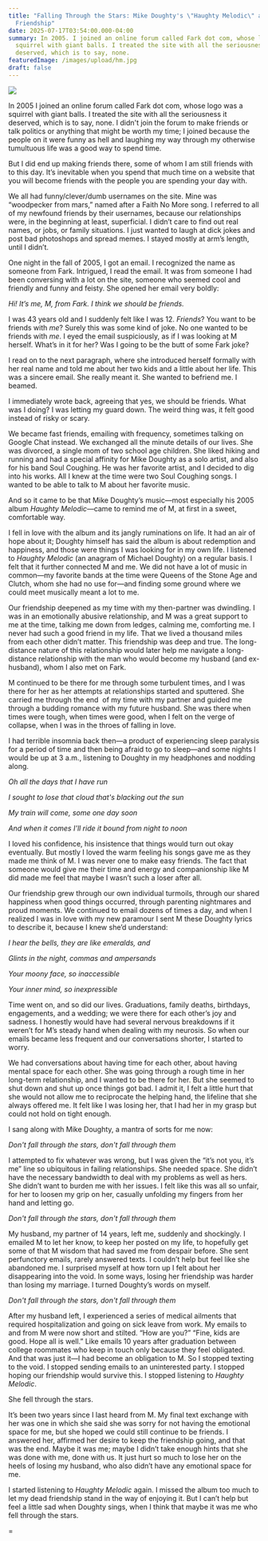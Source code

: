 ```yaml
---
title: "Falling Through the Stars: Mike Doughty's \"Haughty Melodic\" and a Lost
  Friendship"
date: 2025-07-17T03:54:00.000-04:00
summary: In 2005. I joined an online forum called Fark dot com, whose logo was a
  squirrel with giant balls. I treated the site with all the seriousness it
  deserved, which is to say, none.
featuredImage: /images/upload/hm.jpg
draft: false
---
```



![](/images/upload/hm.jpg)

In 2005 I joined an online forum called Fark dot com, whose logo was a squirrel with giant balls. I treated the site with all the seriousness it deserved, which is to say, none. I didn't join the forum to make friends or talk politics or anything that might be worth my time; I joined because the people on it were funny as hell and laughing my way through my otherwise tumultuous life was a good way to spend time. 

But I did end up making friends there, some of whom I am still friends with to this day. It’s inevitable when you spend that much time on a website that you will become friends with the people you are spending your day with. 

We all had funny/clever/dumb usernames on the site. Mine was “woodpecker from mars,” named after a Faith No More song. I referred to all of my newfound friends by their usernames, because our relationships were, in the beginning at least, superficial. I didn’t care to find out real names, or jobs, or family situations. I just wanted to laugh at dick jokes and post bad photoshops and spread memes. I stayed mostly at arm’s length, until I didn’t.

One night in the fall of 2005, I got an email. I recognized the name as someone from Fark. Intrigued, I read the email. It was from someone I had been conversing with a lot on the site, someone who seemed cool and friendly and funny and feisty. She opened her email very boldly:

*Hi! It’s me, M, from Fark. I think we should be friends.*

I was 43 years old and I suddenly felt like I was 12. *Friends*? You want to be friends with *me*? Surely this was some kind of joke. No one wanted to be friends with *me*. I eyed the email suspiciously, as if I was looking at M herself. What’s in it for her? Was I going to be the butt of some Fark joke?

I read on to the next paragraph, where she introduced herself formally with her real name and told me about her two kids and a little about her life. This was a sincere email. She really meant it. She wanted to befriend me. I beamed. 

I immediately wrote back, agreeing that yes, we should be friends. What was I doing? I was letting my guard down. The weird thing was, it felt good instead of risky or scary. 

We became fast friends, emailing with frequency, sometimes talking on Google Chat instead. We exchanged all the minute details of our lives. She was divorced, a single mom of two school age children. She liked hiking and running and had a special affinity for Mike Doughty as a solo artist, and also for his band Soul Coughing. He was her favorite artist, and I decided to dig into his works. All I knew at the time were two Soul Coughing songs. I wanted to be able to talk to M about her favorite music.

And so it came to be that Mike Doughty’s music—most especially his 2005 album *Haughty Melodic*—came to remind me of M, at first in a sweet, comfortable way.

I fell in love with the album and its jangly ruminations on life. It had an air of hope about it; Doughty himself has said the album is about redemption and happiness, and those were things I was looking for in my own life. I listened to *Haughty Melodic* (an anagram of Michael Doughty) on a regular basis. I felt that it further connected M and me. We did not have a lot of music in common—my favorite bands at the time were Queens of the Stone Age and Clutch, whom she had no use for—and finding some ground where we could meet musically meant a lot to me.

Our friendship deepened as my time with my then-partner was dwindling. I was in an emotionally abusive relationship, and M was a great support to me at the time, talking me down from ledges, calming me, comforting me. I never had such a good friend in my life. That we lived a thousand miles from each other didn’t matter. This friendship was deep and true. The long-distance nature of this relationship would later help me navigate a long-distance relationship with the man who would become my husband (and ex-husband), whom I also met on Fark. 

M continued to be there for me through some turbulent times, and I was there for her as her attempts at relationships started and sputtered. She carried me through the end  of my time with my partner and guided me through a budding romance with my future husband. She was there when times were tough, when times were good, when I felt on the verge of collapse, when I was in the throes of falling in love. 

I had terrible insomnia back then—a product of experiencing sleep paralysis for a period of time and then being afraid to go to sleep—and some nights I would be up at 3 a.m., listening to Doughty in my headphones and nodding along.

*Oh all the days that I have run*

*I sought to lose that cloud that's blacking out the sun*

*My train will come, some one day soon*

*And when it comes I'll ride it bound from night to noon*

I loved his confidence, his insistence that things would turn out okay eventually. But mostly I loved the warm feeling his songs gave me as they made me think of M. I was never one to make easy friends. The fact that someone would give me their time and energy and companionship like M did made me feel that maybe I wasn’t such a loser after all. 

Our friendship grew through our own individual turmoils, through our shared happiness when good things occurred, through parenting nightmares and proud moments. We continued to email dozens of times a day, and when I realized I was in love with my new paramour I sent M these Doughty lyrics to describe it, because I knew she’d understand:

*I hear the bells, they are like emeralds, and*

*Glints in the night, commas and ampersands*

*Your moony face, so inaccessible*

*Your inner mind, so inexpressible*

Time went on, and so did our lives. Graduations, family deaths, birthdays, engagements, and a wedding; we were there for each other’s joy and sadness. I honestly would have had several nervous breakdowns if it weren’t for M’s steady hand when dealing with my neurosis. So when our emails became less frequent and our conversations shorter, I started to worry. 

We had conversations about having time for each other, about having mental space for each other. She was going through a rough time in her long-term relationship, and I wanted to be there for her. But she seemed to shut down and shut up once things got bad. I admit it, I felt a little hurt that she would not allow me to reciprocate the helping hand, the lifeline that she always offered me. It felt like I was losing her, that I had her in my grasp but could not hold on tight enough. 

I sang along with Mike Doughty, a mantra of sorts for me now:

*Don't fall through the stars, don't fall through them*

I attempted to fix whatever was wrong, but I was given the “it’s not you, it’s me” line so ubiquitous in failing relationships. She needed space. She didn’t have the necessary bandwidth to deal with my problems as well as hers. She didn’t want to burden me with her issues. I felt like this was all so unfair, for her to loosen my grip on her, casually unfolding my fingers from her hand and letting go.

*Don't fall through the stars, don't fall through them*

My husband, my partner of 14 years, left me, suddenly and shockingly. I emailed M to let her know, to keep her posted on my life, to hopefully get some of that M wisdom that had saved me from despair before. She sent perfunctory emails, rarely answered texts. I couldn’t help but feel like she abandoned me. I surprised myself at how torn up I felt about her disappearing into the void. In some ways, losing her friendship was harder than losing my marriage. I turned Doughty’s words on myself.

*Don't fall through the stars, don't fall through them*

After my husband left, I experienced a series of medical ailments that required hospitalization and going on sick leave from work. My emails to and from M were now short and stilted. “How are you?” “Fine, kids are good. Hope all is well.” Like emails 10 years after graduation between college roommates who keep in touch only because they feel obligated. And that was just it—I had become an obligation to M. So I stopped texting to the void. I stopped sending emails to an uninterested party. I stopped hoping our friendship would survive this. I stopped listening to *Haughty Melodic*. 

She fell through the stars. 

It’s been two years since I last heard from M. My final text exchange with her was one in which she said she was sorry for not having the emotional space for me, but she hoped we could still continue to be friends. I answered her, affirmed her desire to keep the friendship going, and that was the end. Maybe it was me; maybe I didn’t take enough hints that she was done with me, done with us. It just hurt so much to lose her on the heels of losing my husband, who also didn’t have any emotional space for me. 

I started listening to *Haughty Melodic* again. I missed the album too much to let my dead friendship stand in the way of enjoying it. But I can’t help but feel a little sad when Doughty sings, when I think that maybe it was me who fell through the stars.

\=
